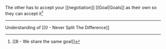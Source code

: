 The other has to accept your [[negotiation]] [[Goal|Goals]] as their own so they can accept it[^1]

---

Understanding of [[0 - Never Split The Difference]]

[^1]: [[8 - We share the same goal]]
